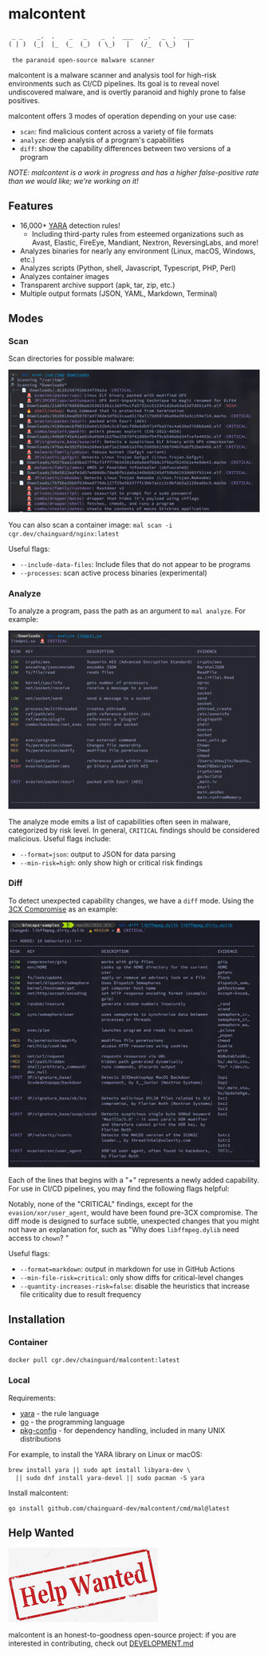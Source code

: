 # malcontent

```text
 _ _    _.  .    _   _    _  .  ___   _.   _  .  ___
( | )  (_|  |_  (_  (_)  ( \_)   |   (/_  ( \_)   |
  
 the paranoid open-source malware scanner
```

malcontent is a malware scanner and analysis tool for high-risk environments such as CI/CD pipelines. Its goal is to reveal novel undiscovered malware,
and is overtly paranoid and highly prone to false positives.

malcontent offers 3 modes of operation depending on your use case:

* `scan`: find malicious content across a variety of file formats
* `analyze`: deep analysis of a program's capabilities
* `diff`: show the capability differences between two versions of a program

*NOTE: malcontent is a work in progress and has a higher false-positive rate than we would like; we're working on it!*

## Features

* 16,000+ [YARA](YARA) detection rules!
  * Including third-party rules from esteemed organizations such as Avast, Elastic, FireEye, Mandiant, Nextron, ReversingLabs, and more!
* Analyzes binaries for nearly any environment (Linux, macOS, Windows, etc.)
* Analyzes scripts (Python, shell, Javascript, Typescript, PHP, Perl)
* Analyzes container images
* Transparent archive support (apk, tar, zip, etc.)
* Multiple output formats (JSON, YAML, Markdown, Terminal)

## Modes

### Scan

Scan directories for possible malware:

![scan screenshot](./images/scan.png)

You can also scan a container image: `mal scan -i cgr.dev/chainguard/nginx:latest`

Useful flags:

* `--include-data-files`: Include files that do not appear to be programs
* `--processes`: scan active process binaries (experimental)

### Analyze

To analyze a program, pass the path as an argument to `mal analyze`. For example:

![analyze screenshot](./images/analyze.png)

The analyze mode emits a list of capabilities often seen in malware, categorized by risk level. In general, `CRITICAL` findings should be considered malicious. Useful flags include:

* `--format=json`: output to JSON for data parsing
* `--min-risk=high`: only show high or critical risk findings

### Diff

To detect unexpected capability changes, we have a `diff` mode. Using the [3CX Compromise](https://www.fortinet.com/blog/threat-research/3cx-desktop-app-compromised) as an example:

![diff screenshot](./images/diff.png)

Each of the lines that begins with a "+" represents a newly added capability. For use in CI/CD pipelines, you may find the following flags helpful:

Notably, none of the "CRITICAL" findings, except for the `evasion/xor/user_agent`, would have been found pre-3CX compromise. The diff mode is designed to surface subtle, unexpected changes that you might not have an explanation for, such as "Why does `libffmpeg.dylib` need access to `chown`? "

Useful flags:

* `--format=markdown`: output in markdown for use in GitHub Actions
* `--min-file-risk=critical`: only show diffs for critical-level changes
* `--quantity-increases-risk=false`: disable the heuristics that increase file criticality due to result frequency

## Installation

### Container

`docker pull cgr.dev/chainguard/malcontent:latest`

### Local

Requirements:

* [yara](https://virustotal.github.io/yara/) - the rule language
* [go](https://go.dev/) - the programming language
* [pkg-config](https://www.freedesktop.org/wiki/Software/pkg-config/) - for dependency handling, included in many UNIX distributions

For example, to install the YARA library on Linux or macOS:

```shell
brew install yara || sudo apt install libyara-dev \
  || sudo dnf install yara-devel || sudo pacman -S yara
```

Install malcontent:

```shell
go install github.com/chainguard-dev/malcontent/cmd/mal@latest
```

## Help Wanted

![help wanted sign](./images/wanted.png)

malcontent is an honest-to-goodness open-source project: if you are interested in contributing, check out [DEVELOPMENT.md](DEVELOPMENT.md)
